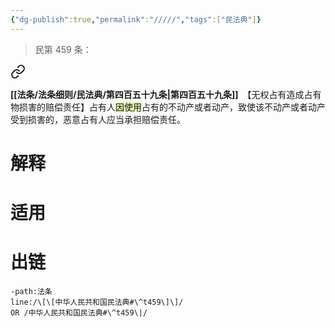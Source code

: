 ```yaml
---
{"dg-publish":true,"permalink":"/////","tags":["民法典"]}
---
```


>民第 459 条：
<div class="transclusion internal-embed is-loaded"><a class="markdown-embed-link" href="/////#t459" aria-label="Open link"><svg xmlns="http://www.w3.org/2000/svg" width="24" height="24" viewBox="0 0 24 24" fill="none" stroke="currentColor" stroke-width="2" stroke-linecap="round" stroke-linejoin="round" class="svg-icon lucide-link"><path d="M10 13a5 5 0 0 0 7.54.54l3-3a5 5 0 0 0-7.07-7.07l-1.72 1.71"></path><path d="M14 11a5 5 0 0 0-7.54-.54l-3 3a5 5 0 0 0 7.07 7.07l1.71-1.71"></path></svg></a><div class="markdown-embed">



**[[法条/法条细则/民法典/第四百五十九条\|第四百五十九条]]**　【无权占有造成占有物损害的赔偿责任】占有人<span style="background:rgba(205, 244, 105, 0.55)">因使用</span>占有的不动产或者动产，致使该不动产或者动产受到损害的，恶意占有人应当承担赔偿责任。 

</div></div>

# 解释
# 适用
# 出链
```query
-path:法条
line:/\[\[中华人民共和国民法典#\^t459\]\]/
OR /中华人民共和国民法典#\^t459\|/
```

